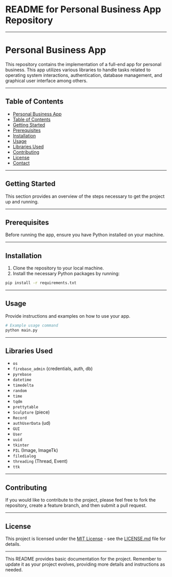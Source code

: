 # README for Personal Business App Repository

---

# Personal Business App

This repository contains the implementation of a full-end app for personal business. This app utilizes various libraries to handle tasks related to operating system interactions, authentication, database management, and graphical user interface among others.

---

## Table of Contents

- [Personal Business App](#personal-business-app)
- [Table of Contents](#table-of-contents)
- [Getting Started](#getting-started)
- [Prerequisites](#prerequisites)
- [Installation](#installation)
- [Usage](#usage)
- [Libraries Used](#libraries-used)
- [Contributing](#contributing)
- [License](#license)
- [Contact](#contact)

---

## Getting Started

This section provides an overview of the steps necessary to get the project up and running.

---

## Prerequisites

Before running the app, ensure you have Python installed on your machine.

---

## Installation

1. Clone the repository to your local machine.
2. Install the necessary Python packages by running:

```bash
pip install -r requirements.txt
```

---

## Usage

Provide instructions and examples on how to use your app.

```bash
# Example usage command
python main.py
```

---

## Libraries Used

- `os`
- `firebase_admin` (credentials, auth, db)
- `pyrebase`
- `datetime`
- `timedelta`
- `random`
- `time`
- `tqdm`
- `prettytable`
- `Sculpture` (piece)
- `Record`
- `authUserData` (ud)
- `GUI`
- `User`
- `uuid`
- `tkinter`
- `PIL` (Image, ImageTk)
- `filedialog`
- `threading` (Thread, Event)
- `ttk`

---

## Contributing

If you would like to contribute to the project, please feel free to fork the repository, create a feature branch, and then submit a pull request.

---

## License

This project is licensed under the [MIT License](https://opensource.org/licenses/MIT) - see the [LICENSE.md](LICENSE.md) file for details.

---

This README provides basic documentation for the project. Remember to update it as your project evolves, providing more details and instructions as needed.
